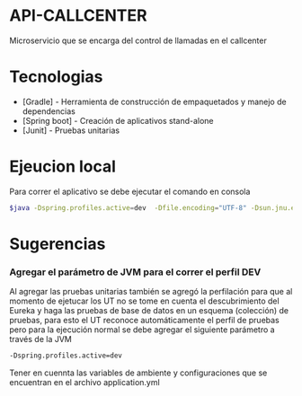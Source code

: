 # API-CALLCENTER
Microservicio que se encarga del control de llamadas en el callcenter

# Tecnologias
* [Gradle] - Herramienta de construcción de empaquetados y manejo de dependencias
* [Spring boot] - Creación de aplicativos stand-alone
* [Junit] - Pruebas unitarias

# Ejeucion local
Para correr el aplicativo se debe ejecutar el comando en consola
```sh
$java -Dspring.profiles.active=dev  -Dfile.encoding="UTF-8" -Dsun.jnu.encoding="UTF-8"  -jar build/libs/api-callcenter-0.1.0.jar  
```

# Sugerencias 
### Agregar el parámetro de JVM para el correr el perfil DEV

Al agregar las pruebas unitarias también se agregó la perfilación para que al momento de ejetucar los UT no se tome en cuenta el descubrimiento del Eureka y haga las pruebas de base de datos en un esquema (colección) de pruebas, para esto el UT reconoce automáticamente el perfil de pruebas pero para la ejecución normal se debe agregar el siguiente parámetro a través de la JVM
```sh
-Dspring.profiles.active=dev
```

Tener en cuennta las variables de ambiente y configuraciones que se encuentran en el archivo application.yml


